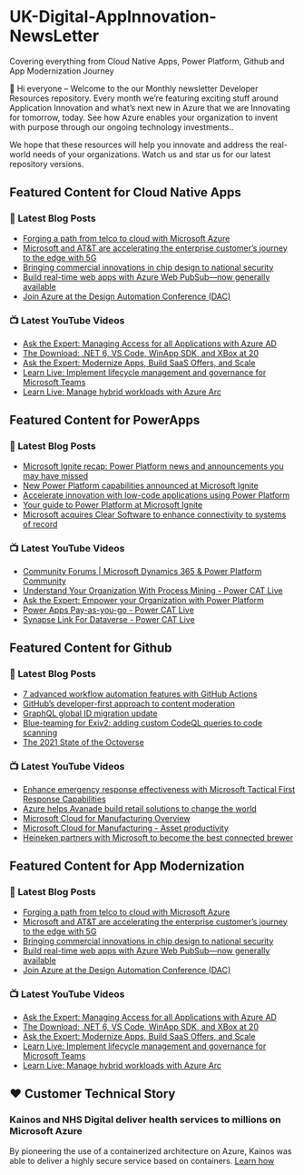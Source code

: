 # UK-Digital-AppInnovation-NewsLetter

Covering everything from Cloud Native Apps, Power Platform, Github and App Modernization Journey

👋 Hi everyone – Welcome to the our Monthly newsletter Developer Resources repository. Every month we’re featuring exciting stuff around Application Innovation and what’s next new in Azure that we are Innovating for tomorrow, today. See how Azure enables your organization to invent with purpose through our ongoing technology investments..


We hope that these resources will help you innovate and address the real-world needs of your organizations. Watch us and star us for our latest repository versions.

## Featured Content for Cloud Native Apps


### 📝 Latest Blog Posts

    
<!-- BLOGCNA:START -->
- [Forging a path from telco to cloud with Microsoft Azure](https://azure.microsoft.com/blog/forging-a-path-from-telco-to-cloud-with-microsoft-azure/)
- [Microsoft and AT&T are accelerating the enterprise customer’s journey to the edge with 5G](https://azure.microsoft.com/blog/microsoft-and-att-are-accelerating-the-enterprise-customer-s-journey-to-the-edge-with-5g/)
- [Bringing commercial innovations in chip design to national security](https://azure.microsoft.com/blog/bringing-commercial-innovations-in-chip-design-to-national-security/)
- [Build real-time web apps with Azure Web PubSub—now generally available ](https://azure.microsoft.com/blog/build-realtime-web-apps-with-azure-web-pubsub-now-generally-available/)
- [Join Azure at the Design Automation Conference (DAC)](https://azure.microsoft.com/blog/join-azure-at-the-design-automation-conference-dac/)
<!-- BLOGCNA:END -->

### 📺 Latest YouTube Videos

 
<!-- YOUTUBECNA:START -->
- [Ask the Expert: Managing Access for all Applications with Azure AD](https://www.youtube.com/watch?v=5fqjpdqHHCU)
- [The Download: .NET 6, VS Code, WinApp SDK, and XBox at 20](https://www.youtube.com/watch?v=wAOgAUvC9kY)
- [Ask the Expert: Modernize Apps, Build SaaS Offers, and Scale](https://www.youtube.com/watch?v=kNQCLIMp_r4)
- [Learn Live: Implement lifecycle management and governance for Microsoft Teams](https://www.youtube.com/watch?v=WgzfA0bvF14)
- [Learn Live: Manage hybrid workloads with Azure Arc](https://www.youtube.com/watch?v=s_8s54xNqss)
<!-- YOUTUBECNA:END -->

##  Featured Content for PowerApps
### 📝 Latest Blog Posts
<!-- BLOGPOWER:START -->
- [Microsoft Ignite recap: Power Platform news and announcements you may have missed](https://cloudblogs.microsoft.com/powerplatform/2021/11/18/microsoft-ignite-recap-power-platform-news-and-announcements-you-may-have-missed/)
- [New Power Platform capabilities announced at Microsoft Ignite](https://cloudblogs.microsoft.com/powerplatform/2021/11/02/new-power-platform-capabilities-announced-at-microsoft-ignite/)
- [Accelerate innovation with low-code applications using Power Platform](https://cloudblogs.microsoft.com/powerplatform/2021/11/02/accelerate-innovation-with-low-code-applications-using-power-platform/)
- [Your guide to Power Platform at Microsoft Ignite](https://cloudblogs.microsoft.com/powerplatform/2021/10/26/your-guide-to-power-platform-at-microsoft-ignite/)
- [Microsoft acquires Clear Software to enhance connectivity to systems of record](https://cloudblogs.microsoft.com/powerplatform/2021/10/22/microsoft-acquires-clear-software-to-enhance-connectivity-to-systems-of-record/)
<!-- BLOGPOWER:END -->
 ### 📺 Latest YouTube Videos
    
<!-- YOUTUBEPOWER:START -->
- [Community Forums |  Microsoft Dynamics 365 &amp; Power Platform Community](https://www.youtube.com/watch?v=oYb-42rCPXQ)
- [Understand Your Organization With Process Mining - Power CAT Live](https://www.youtube.com/watch?v=VH1fdkUmJ3k)
- [Ask the Expert: Empower your Organization with Power Platform](https://www.youtube.com/watch?v=PGRYk1aebf0)
- [Power Apps Pay-as-you-go - Power CAT Live](https://www.youtube.com/watch?v=ZYkGRmhZXLg)
- [Synapse Link For Dataverse - Power CAT Live](https://www.youtube.com/watch?v=3SGt8eiZH-A)
<!-- YOUTUBEPOWER:END -->

##  Featured Content for Github
### 📝 Latest Blog Posts
<!-- BLOGGITHUB:START -->
- [7 advanced workflow automation features with GitHub Actions](https://github.blog/2021-11-18-7-advanced-workflow-automation-features-with-github-actions/)
- [GitHub’s developer-first approach to content moderation](https://github.blog/2021-11-17-githubs-developer-first-approach-to-content-moderation/)
- [GraphQL global ID migration update](https://github.blog/2021-11-16-graphql-global-id-migration-update/)
- [Blue-teaming for Exiv2: adding custom CodeQL queries to code scanning](https://github.blog/2021-11-16-adding-custom-codeql-queries-code-scanning/)
- [The 2021 State of the Octoverse](https://github.blog/2021-11-16-the-2021-state-of-the-octoverse/)
<!-- BLOGGITHUB:END -->
### 📺 Latest YouTube Videos
<!-- YOUTUBEGITHUB:START -->
- [Enhance emergency response effectiveness with Microsoft Tactical First Response Capabilities](https://www.youtube.com/watch?v=f3PJq8sgtcA)
- [Azure helps Avanade build retail solutions to change the world](https://www.youtube.com/watch?v=nLifqPofyQo)
- [Microsoft Cloud for Manufacturing Overview](https://www.youtube.com/watch?v=sBFwo-QzaYo)
- [Microsoft Cloud for Manufacturing - Asset productivity](https://www.youtube.com/watch?v=qv1syj2Xxts)
- [Heineken partners with Microsoft to become the best connected brewer](https://www.youtube.com/watch?v=C6dq5bPGcNs)
<!-- YOUTUBEGITHUB:END -->
##  Featured Content for App Modernization
### 📝 Latest Blog Posts
<!-- BLOGAPPMOD:START -->
- [Forging a path from telco to cloud with Microsoft Azure](https://azure.microsoft.com/blog/forging-a-path-from-telco-to-cloud-with-microsoft-azure/)
- [Microsoft and AT&T are accelerating the enterprise customer’s journey to the edge with 5G](https://azure.microsoft.com/blog/microsoft-and-att-are-accelerating-the-enterprise-customer-s-journey-to-the-edge-with-5g/)
- [Bringing commercial innovations in chip design to national security](https://azure.microsoft.com/blog/bringing-commercial-innovations-in-chip-design-to-national-security/)
- [Build real-time web apps with Azure Web PubSub—now generally available ](https://azure.microsoft.com/blog/build-realtime-web-apps-with-azure-web-pubsub-now-generally-available/)
- [Join Azure at the Design Automation Conference (DAC)](https://azure.microsoft.com/blog/join-azure-at-the-design-automation-conference-dac/)
<!-- BLOGAPPMOD:END -->
### 📺 Latest YouTube Videos
<!-- YOUTUBEAPPMOD:START -->
- [Ask the Expert: Managing Access for all Applications with Azure AD](https://www.youtube.com/watch?v=5fqjpdqHHCU)
- [The Download: .NET 6, VS Code, WinApp SDK, and XBox at 20](https://www.youtube.com/watch?v=wAOgAUvC9kY)
- [Ask the Expert: Modernize Apps, Build SaaS Offers, and Scale](https://www.youtube.com/watch?v=kNQCLIMp_r4)
- [Learn Live: Implement lifecycle management and governance for Microsoft Teams](https://www.youtube.com/watch?v=WgzfA0bvF14)
- [Learn Live: Manage hybrid workloads with Azure Arc](https://www.youtube.com/watch?v=s_8s54xNqss)
<!-- YOUTUBEAPPMOD:END -->


## ♥️ Customer Technical Story 

### Kainos and NHS Digital deliver health services to millions on Microsoft Azure

By pioneering the use of a containerized architecture on Azure, Kainos was able to deliver a highly secure service based on containers. [Learn how](https://customers.microsoft.com/en-us/story/1368348549535774520-kainos-and-nhs-digital-deliver-health-services-to-millions-on-microsoft-azure)

